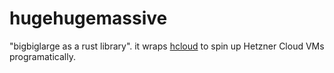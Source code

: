 # hugehugemassive

"bigbiglarge as a rust library". it wraps [hcloud](https://lib.rs/hcloud) to spin up Hetzner Cloud VMs programatically.
